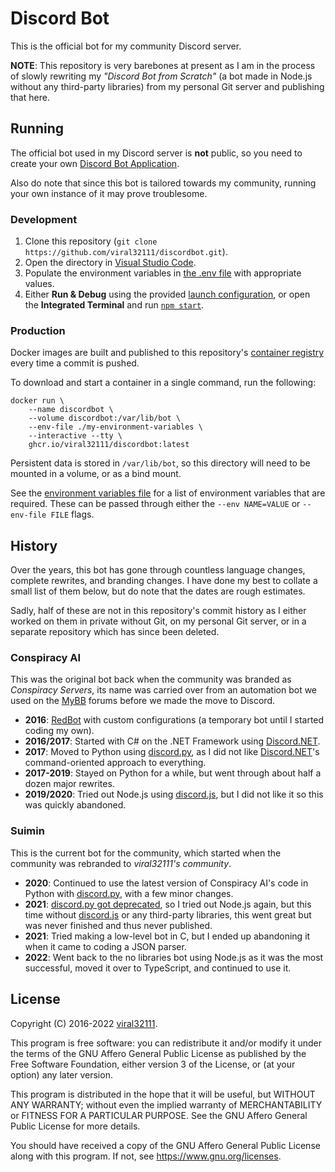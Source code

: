 # Discord Bot

This is the official bot for my community Discord server.

**NOTE**: This repository is very barebones at present as I am in the process of slowly rewriting my *"Discord Bot from Scratch"* (a bot made in Node.js without any third-party libraries) from my personal Git server and publishing that here.

## Running

The official bot used in my Discord server is **not** public, so you need to create your own [Discord Bot Application](https://discord.com/developers/docs/getting-started#creating-an-app).

Also do note that since this bot is tailored towards my community, running your own instance of it may prove troublesome.

### Development

1. Clone this repository (`git clone https://github.com/viral32111/discordbot.git`).
2. Open the directory in [Visual Studio Code](https://code.visualstudio.com/).
3. Populate the environment variables in [the .env file](.env) with appropriate values.
4. Either **Run & Debug** using the provided [launch configuration](.vscode/launch.json), or open the **Integrated Terminal** and run [`npm start`](package.json#L8).

### Production

Docker images are built and published to this repository's [container registry](https://github.com/viral32111/discordbot/pkgs/container/discordbot) every time a commit is pushed.

To download and start a container in a single command, run the following:

```
docker run \
	--name discordbot \
	--volume discordbot:/var/lib/bot \
	--env-file ./my-environment-variables \
	--interactive --tty \
	ghcr.io/viral32111/discordbot:latest
```

Persistent data is stored in `/var/lib/bot`, so this directory will need to be mounted in a volume, or as a bind mount.

See the [environment variables file](.env) for a list of environment variables that are required. These can be passed through either the `--env NAME=VALUE` or `--env-file FILE` flags.

## History

Over the years, this bot has gone through countless language changes, complete rewrites, and branding changes. I have done my best to collate a small list of them below, but do note that the dates are rough estimates.

Sadly, half of these are not in this repository's commit history as I either worked on them in private without Git, on my personal Git server, or in a separate repository which has since been deleted.

### Conspiracy AI

This was the original bot back when the community was branded as *Conspiracy Servers*, its name was carried over from an automation bot we used on the [MyBB](https://mybb.com/) forums before we made the move to Discord.

* **2016**: [RedBot](https://github.com/Cog-Creators/Red-DiscordBot) with custom configurations (a temporary bot until I started coding my own).
* **2016/2017**: Started with C# on the .NET Framework using [Discord.NET](https://github.com/discord-net/Discord.Net).
* **2017**: Moved to Python using [discord.py](https://github.com/Rapptz/discord.py), as I did not like [Discord.NET](https://github.com/discord-net/Discord.Net)'s command-oriented approach to everything.
* **2017-2019**: Stayed on Python for a while, but went through about half a dozen major rewrites.
* **2019/2020**: Tried out Node.js using [discord.js](https://discord.js.org), but I did not like it so this was quickly abandoned.

### Suimin

This is the current bot for the community, which started when the community was rebranded to *viral32111's community*.

* **2020**: Continued to use the latest version of Conspiracy AI's code in Python with [discord.py](https://github.com/Rapptz/discord.py), with a few minor changes.
* **2021**: [discord.py got deprecated](https://gist.github.com/Rapptz/4a2f62751b9600a31a0d3c78100287f1), so I tried out Node.js again, but this time without [discord.js](https://discord.js.org) or any third-party libraries, this went great but was never finished and thus never published.
* **2021**: Tried making a low-level bot in C, but I ended up abandoning it when it came to coding a JSON parser.
* **2022**: Went back to the no libraries bot using Node.js as it was the most successful, moved it over to TypeScript, and continued to use it.

## License

Copyright (C) 2016-2022 [viral32111](https://viral32111.com).

This program is free software: you can redistribute it and/or modify
it under the terms of the GNU Affero General Public License as
published by the Free Software Foundation, either version 3 of the
License, or (at your option) any later version.

This program is distributed in the hope that it will be useful,
but WITHOUT ANY WARRANTY; without even the implied warranty of
MERCHANTABILITY or FITNESS FOR A PARTICULAR PURPOSE. See the
GNU Affero General Public License for more details.

You should have received a copy of the GNU Affero General Public License
along with this program. If not, see https://www.gnu.org/licenses.
